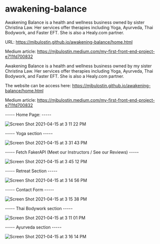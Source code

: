 # awakening-balance
Awakening Balance is a health and wellness business owned by sister Christina Law. Her services offer therapies including Yoga, Ayurveda, Thai Bodywork, and Faster EFT. She is also a Healy.com partner.

URL: https://mjbulostin.github.io/awakening-balance/home.html

Medium article: https://mjbulostin.medium.com/my-first-front-end-project-e711fd700832

Awakening Balance is a health and wellness business owned by my sister Christina Law. Her services offer therapies including Yoga, Ayurveda, Thai Bodywork, and Faster EFT. She is also a Healy.com partner.

The website can be access here: https://mjbulostin.github.io/awakening-balance/home.html

Medium article: https://mjbulostin.medium.com/my-first-front-end-project-e711fd700832

----- Home Page: -----

![Screen Shot 2021-04-15 at 3 11 22 PM](https://user-images.githubusercontent.com/56733715/114927309-526c9080-9dff-11eb-89aa-07e47d3aa019.png)

----- Yoga section -----

![Screen Shot 2021-04-15 at 3 31 43 PM](https://user-images.githubusercontent.com/56733715/114928222-5a790000-9e00-11eb-9ac0-4c9e733f5706.png)

----- Fetch FakerAPI (Meet our Instructors / See our Reviews) -----

![Screen Shot 2021-04-15 at 3 45 12 PM](https://user-images.githubusercontent.com/56733715/114929310-9e203980-9e01-11eb-9add-0ed9442ca261.png)

----- Retreat Section -----

![Screen Shot 2021-04-15 at 3 14 56 PM](https://user-images.githubusercontent.com/56733715/114927367-60221600-9dff-11eb-8662-60b9b687964a.png)

----- Contact Form -----

![Screen Shot 2021-04-15 at 3 15 38 PM](https://user-images.githubusercontent.com/56733715/114927425-6fa15f00-9dff-11eb-972a-3556bbc8edf9.png)

----- Thai Bodywork section -----

![Screen Shot 2021-04-15 at 3 11 01 PM](https://user-images.githubusercontent.com/56733715/114927490-847df280-9dff-11eb-9cab-3b37ce135b7c.png)

----- Ayurveda section -----

![Screen Shot 2021-04-15 at 3 16 14 PM](https://user-images.githubusercontent.com/56733715/114927517-8e9ff100-9dff-11eb-99b2-f26aefa0fd30.png)
